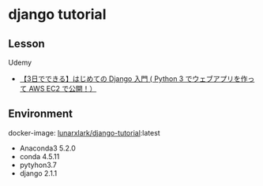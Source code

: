 # django tutorial

## Lesson

Udemy
- [【3日でできる】はじめての Django 入門 ( Python 3 でウェブアプリを作って AWS EC2 で公開！）](https://www.udemy.com/django-beginner/)

## Environment

docker-image: [lunarxlark/django-tutorial](https://hub.docker.com/r/continuumio/anaconda3/):latest
- Anaconda3 5.2.0
- conda 4.5.11
- pytyhon3.7
- django 2.1.1
